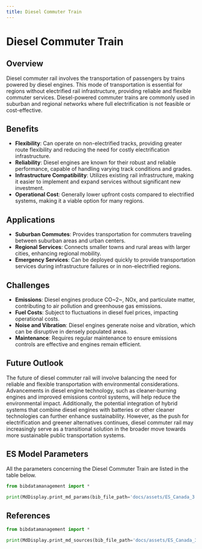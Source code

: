 ```yaml
---
title: Diesel Commuter Train
---
```


# Diesel Commuter Train

## Overview

Diesel commuter rail involves the transportation of passengers by trains powered by diesel engines. This mode of
transportation is essential for regions without electrified rail infrastructure, providing reliable and flexible
commuter services. Diesel-powered commuter trains are commonly used in suburban and regional networks where full
electrification is not feasible or cost-effective.

## Benefits

- **Flexibility**: Can operate on non-electrified tracks, providing greater route flexibility and reducing the need for
  costly electrification infrastructure.
- **Reliability**: Diesel engines are known for their robust and reliable performance, capable of handling varying track
  conditions and grades.
- **Infrastructure Compatibility**: Utilizes existing rail infrastructure, making it easier to implement and expand
  services without significant new investment.
- **Operational Cost**: Generally lower upfront costs compared to electrified systems, making it a viable option for
  many regions.

## Applications

- **Suburban Commutes**: Provides transportation for commuters traveling between suburban areas and urban centers.
- **Regional Services**: Connects smaller towns and rural areas with larger cities, enhancing regional mobility.
- **Emergency Services**: Can be deployed quickly to provide transportation services during infrastructure failures or
  in non-electrified regions.

## Challenges

- **Emissions**: Diesel engines produce CO~2~, NOx, and particulate matter, contributing to air pollution and greenhouse
  gas emissions.
- **Fuel Costs**: Subject to fluctuations in diesel fuel prices, impacting operational costs.
- **Noise and Vibration**: Diesel engines generate noise and vibration, which can be disruptive in densely populated
  areas.
- **Maintenance**: Requires regular maintenance to ensure emissions controls are effective and engines remain efficient.

## Future Outlook

The future of diesel commuter rail will involve balancing the need for reliable and flexible transportation with
environmental considerations. Advancements in diesel engine technology, such as cleaner-burning engines and improved
emissions control systems, will help reduce the environmental impact. Additionally, the potential integration of hybrid
systems that combine diesel engines with batteries or other cleaner technologies can further enhance sustainability.
However, as the push for electrification and greener alternatives continues, diesel commuter rail may increasingly serve
as a transitional solution in the broader move towards more sustainable public transportation systems.

## ES Model Parameters

All the parameters concerning the Diesel Commuter Train are listed in the table
below.

```python exec="on"
from bibdatamanagement import *

print(MdDisplay.print_md_params(bib_file_path='docs/assets/ES_Canada_3.bib', filter_entry='COMMUTER_RAIL_DIESEL'))
```

## References

```python exec="on"
from bibdatamanagement import *

print(MdDisplay.print_md_sources(bib_file_path='docs/assets/ES_Canada_3.bib', filter_entry='COMMUTER_RAIL_DIESEL'))
```
